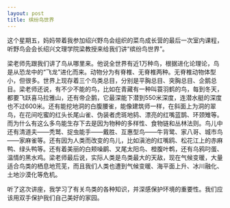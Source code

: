 ```yaml
---
layout: post
title: 缤纷鸟世界
---
```



这个星期五，妈妈带着我参加绍兴野鸟会组织的菜鸟成长营的最后一次室内课程，听野鸟会会长绍兴文理学院梁教授来给我们讲“缤纷鸟世界”。

梁老师先跟我们讲了鸟从哪里来。他说全世界有近1万种鸟，根据进化论理论，鸟是从恐龙中的“飞龙”进化而来。动物分为有脊椎、无脊椎两种。无脊椎动物体型小，但很多。世界上现存着三个鸟类总目，分别是平胸总目、突胸总目、企鹅总目。梁老师还说，有不少不能的鸟，比如在青藏有一种叫蓑羽鹤的鸟，每到冬天，都要飞跃喜马拉雅山，还有帝企鹅，它最深能下潜到550米深度，连潜水艇的深度也不过600米。还有能挖地洞的白腹腰雀，能像建筑师一样，在斜面上为洞的翠鸟，在花间吃蜜的红头长尾山雀、伪装者虎斑地鸫、漂亮的红嘴蓝鹊、环颈雉等。而为什么有这么多鸟能生存下去是因为物种的多样性、食物链和丛林法则。鸟儿中还有清道夫——秃鹫、捉虫能手——戴胜、互惠型鸟——牛背鹭、家八哥、城市鸟——家麻雀等。还有因为人类而改变的鸟儿，比如滇池的红嘴鸥、松花江上的赤麻鸭、绿头鸭等。还有着美丽的白颊噪鹛、叉尾太阳鸟、橙腹叶鹎，还有乌鸦叼蛋、温情的黑水鸡。梁老师最后说，实际人类是鸟类最大的天敌，现在气候变暖，大量适合鸟类的栖息地荒芜，而且我们人类也遭到气候变暖、海平面上升、冰川融化、土地沙漠化等危机。

听了这次讲座，我学习了有关鸟类的各种知识，并深感保护环境的重要性。我们应该用双手保护我们自己美好的家园。
